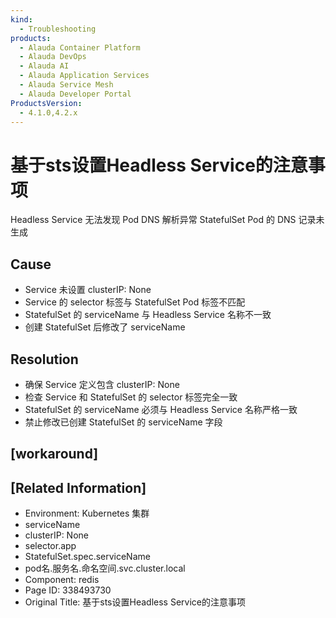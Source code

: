 ```yaml
---
kind:
  - Troubleshooting
products:
  - Alauda Container Platform
  - Alauda DevOps
  - Alauda AI
  - Alauda Application Services
  - Alauda Service Mesh
  - Alauda Developer Portal
ProductsVersion:
  - 4.1.0,4.2.x
---
```

<!-- A type of document that involves encountering a fault, diagnosing it, performing root cause analysis, and providing solutions. -->

# 基于sts设置Headless Service的注意事项

Headless Service 无法发现 Pod DNS 解析异常 StatefulSet Pod 的 DNS 记录未生成

## Cause
- Service 未设置 clusterIP: None
- Service 的 selector 标签与 StatefulSet Pod 标签不匹配
- StatefulSet 的 serviceName 与 Headless Service 名称不一致
- 创建 StatefulSet 后修改了 serviceName

## Resolution
- 确保 Service 定义包含 clusterIP: None
- 检查 Service 和 StatefulSet 的 selector 标签完全一致
- StatefulSet 的 serviceName 必须与 Headless Service 名称严格一致
- 禁止修改已创建 StatefulSet 的 serviceName 字段

## [workaround]

## [Related Information]
- Environment: Kubernetes 集群
- serviceName
- clusterIP: None
- selector.app
- StatefulSet.spec.serviceName
- pod名.服务名.命名空间.svc.cluster.local
- Component: redis
- Page ID: 338493730
- Original Title: 基于sts设置Headless Service的注意事项
